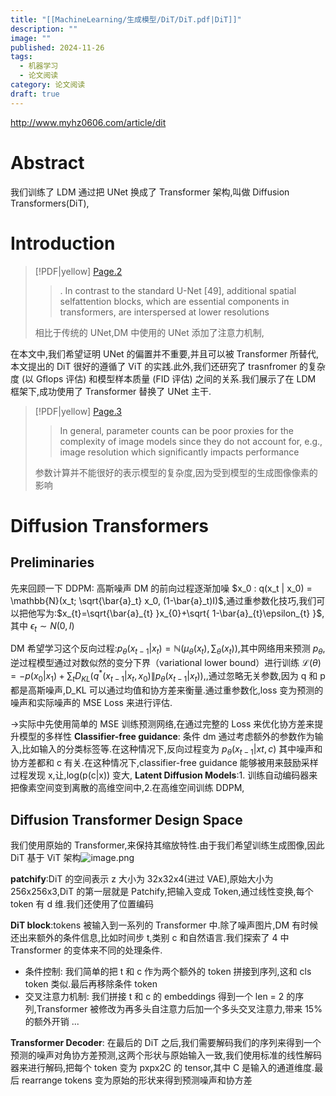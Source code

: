 ```yaml
---
title: "[[MachineLearning/生成模型/DiT/DiT.pdf|DiT]]"
description: ""
image: ""
published: 2024-11-26
tags:
  - 机器学习
  - 论文阅读
category: 论文阅读
draft: true
---
```

http://www.myhz0606.com/article/dit
# Abstract

我们训练了 LDM 通过把 UNet 换成了 Transformer 架构,叫做 Diffusion Transformers(DiT),

# Introduction

> [!PDF|yellow] [Page.2](MachineLearning/生成模型/DiT/DiT.pdf#page=2&selection=32,53,35,46&color=yellow)
>
> > . In contrast to the standard U-Net [49], additional spatial selfattention blocks, which are essential components in transformers, are interspersed at lower resolutions
>
>相比于传统的 UNet,DM 中使用的 UNet 添加了注意力机制,

在本文中,我们希望证明 UNet 的偏置并不重要,并且可以被 Transformer 所替代,本文提出的 DiT 很好的遵循了 ViT 的实践.此外,我们还研究了 trasnfromer 的复杂度 (以 Gflops 评估) 和模型样本质量 (FID 评估) 之间的关系.我们展示了在 LDM 框架下,成功使用了 Transformer 替换了 UNet 主干.

> [!PDF|yellow] [Page.3](MachineLearning/生成模型/DiT/DiT.pdf#page=3&selection=221,41,224,46&color=yellow)
>
> > In general, parameter counts can be poor proxies for the complexity of image models since they do not account for, e.g., image resolution which significantly impacts performance
>
>参数计算并不能很好的表示模型的复杂度,因为受到模型的生成图像像素的影响

# Diffusion Transformers

## Preliminaries

先来回顾一下 DDPM: 高斯噪声 DM 的前向过程逐渐加噪 $x_0 : q(x_t | x_0) = \mathbb{N}(x_t; \sqrt{\bar{a}_t} x_0, (1-\bar{a}_t)I)$,通过重参数化技巧,我们可以把他写为:$x_{t}=\sqrt{\bar{a}_{t} }x_{0}+\sqrt{ 1-\bar{a}_{t}\epsilon_{t} }$,其中 $\epsilon_{t}\sim N(0,I)$

DM 希望学习这个反向过程:$p_{\theta}(x_{t-1}|x_{t})=\mathbb{N}\left( \mu_{\theta}(x_{t}),\sum_{\theta}(x_{t}) \right)$,其中网络用来预测 $p_\theta$,逆过程模型通过对数似然的变分下界（variational lower bound）进行训练 $\mathcal{L}(\theta) = -p(x_0 | x_1) + \sum_t D_{KL}(q^*(x_{t-1} | x_t, x_0) \| p_\theta(x_{t-1} | x_t)),$,通过忽略无关参数,因为 q 和 p 都是高斯噪声,D_KL 可以通过均值和协方差来衡量.通过重参数化,loss 变为预测的噪声和实际噪声的 MSE Loss 来进行评估.

->实际中先使用简单的 MSE 训练预测网络,在通过完整的 Loss 来优化协方差来提升模型的多样性
**Classifier-free guidance**: 条件 dm 通过考虑额外的参数作为输入,比如输入的分类标签等.在这种情况下,反向过程变为 $p_{\theta}(x_{t-1}|xt,c)$ 其中噪声和协方差都和 c 有关.在这种情况下,classifier-free guidance 能够被用来鼓励采样过程发现 x,让,log(p(c|x)) 变大,
**Latent Diffusion Models**:1. 训练自动编码器来把像素空间变到离散的高维空间中,2.在高维空间训练 DDPM,

## Diffusion Transformer Design Space

我们使用原始的 Transformer,来保持其缩放特性.由于我们希望训练生成图像,因此 DiT 基于 ViT 架构![image.png](https://picture-bed-1325530970.cos.ap-nanjing.myqcloud.com/20241126102124.png)

**patchify**:DiT 的空间表示 z 大小为 32x32x4(进过 VAE),原始大小为 256x256x3,DiT 的第一层就是 Patchify,把输入变成 Token,通过线性变换,每个 token 有 d 维.我们还使用了位置编码

**DiT block**:tokens 被输入到一系列的 Transformer 中.除了噪声图片,DM 有时候还出来额外的条件信息,比如时间步 t,类别 c 和自然语言.我们探索了 4 中 Transformer 的变体来不同的处理条件.

- 条件控制: 我们简单的把 t 和 c 作为两个额外的 token 拼接到序列,这和 cls token 类似.最后再移除条件 token
- 交叉注意力机制: 我们拼接 t 和 c 的 embeddings 得到一个 len = 2 的序列,Transformer 被修改为再多头自注意力后加一个多头交叉注意力,带来 15% 的额外开销
...

**Transformer Decoder**: 在最后的 DiT 之后,我们需要解码我们的序列来得到一个预测的噪声对角协方差预测,这两个形状与原始输入一致,我们使用标准的线性解码器来进行解码,把每个 token 变为 pxpx2C 的 tensor,其中 C 是输入的通道维度.最后 rearrange tokens 变为原始的形状来得到预测噪声和协方差
